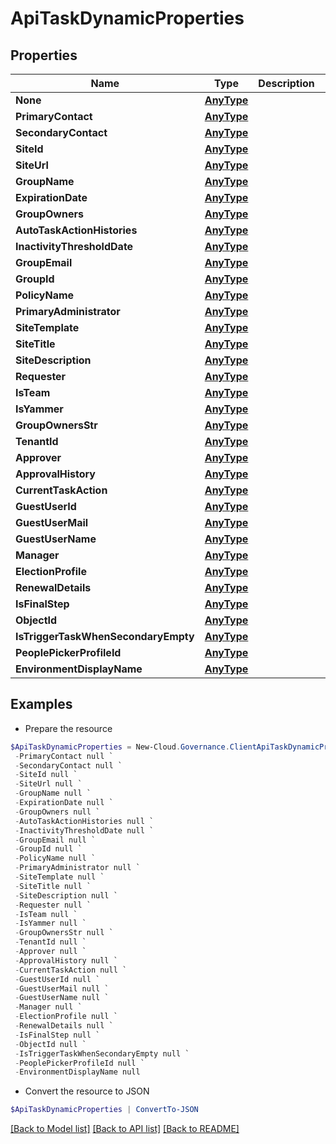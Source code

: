 # ApiTaskDynamicProperties
## Properties

Name | Type | Description | Notes
------------ | ------------- | ------------- | -------------
**None** | [**AnyType**](.md) |  | [optional] 
**PrimaryContact** | [**AnyType**](.md) |  | [optional] 
**SecondaryContact** | [**AnyType**](.md) |  | [optional] 
**SiteId** | [**AnyType**](.md) |  | [optional] 
**SiteUrl** | [**AnyType**](.md) |  | [optional] 
**GroupName** | [**AnyType**](.md) |  | [optional] 
**ExpirationDate** | [**AnyType**](.md) |  | [optional] 
**GroupOwners** | [**AnyType**](.md) |  | [optional] 
**AutoTaskActionHistories** | [**AnyType**](.md) |  | [optional] 
**InactivityThresholdDate** | [**AnyType**](.md) |  | [optional] 
**GroupEmail** | [**AnyType**](.md) |  | [optional] 
**GroupId** | [**AnyType**](.md) |  | [optional] 
**PolicyName** | [**AnyType**](.md) |  | [optional] 
**PrimaryAdministrator** | [**AnyType**](.md) |  | [optional] 
**SiteTemplate** | [**AnyType**](.md) |  | [optional] 
**SiteTitle** | [**AnyType**](.md) |  | [optional] 
**SiteDescription** | [**AnyType**](.md) |  | [optional] 
**Requester** | [**AnyType**](.md) |  | [optional] 
**IsTeam** | [**AnyType**](.md) |  | [optional] 
**IsYammer** | [**AnyType**](.md) |  | [optional] 
**GroupOwnersStr** | [**AnyType**](.md) |  | [optional] 
**TenantId** | [**AnyType**](.md) |  | [optional] 
**Approver** | [**AnyType**](.md) |  | [optional] 
**ApprovalHistory** | [**AnyType**](.md) |  | [optional] 
**CurrentTaskAction** | [**AnyType**](.md) |  | [optional] 
**GuestUserId** | [**AnyType**](.md) |  | [optional] 
**GuestUserMail** | [**AnyType**](.md) |  | [optional] 
**GuestUserName** | [**AnyType**](.md) |  | [optional] 
**Manager** | [**AnyType**](.md) |  | [optional] 
**ElectionProfile** | [**AnyType**](.md) |  | [optional] 
**RenewalDetails** | [**AnyType**](.md) |  | [optional] 
**IsFinalStep** | [**AnyType**](.md) |  | [optional] 
**ObjectId** | [**AnyType**](.md) |  | [optional] 
**IsTriggerTaskWhenSecondaryEmpty** | [**AnyType**](.md) |  | [optional] 
**PeoplePickerProfileId** | [**AnyType**](.md) |  | [optional] 
**EnvironmentDisplayName** | [**AnyType**](.md) |  | [optional] 

## Examples

- Prepare the resource
```powershell
$ApiTaskDynamicProperties = New-Cloud.Governance.ClientApiTaskDynamicProperties  -None null `
 -PrimaryContact null `
 -SecondaryContact null `
 -SiteId null `
 -SiteUrl null `
 -GroupName null `
 -ExpirationDate null `
 -GroupOwners null `
 -AutoTaskActionHistories null `
 -InactivityThresholdDate null `
 -GroupEmail null `
 -GroupId null `
 -PolicyName null `
 -PrimaryAdministrator null `
 -SiteTemplate null `
 -SiteTitle null `
 -SiteDescription null `
 -Requester null `
 -IsTeam null `
 -IsYammer null `
 -GroupOwnersStr null `
 -TenantId null `
 -Approver null `
 -ApprovalHistory null `
 -CurrentTaskAction null `
 -GuestUserId null `
 -GuestUserMail null `
 -GuestUserName null `
 -Manager null `
 -ElectionProfile null `
 -RenewalDetails null `
 -IsFinalStep null `
 -ObjectId null `
 -IsTriggerTaskWhenSecondaryEmpty null `
 -PeoplePickerProfileId null `
 -EnvironmentDisplayName null
```

- Convert the resource to JSON
```powershell
$ApiTaskDynamicProperties | ConvertTo-JSON
```

[[Back to Model list]](../README.md#documentation-for-models) [[Back to API list]](../README.md#documentation-for-api-endpoints) [[Back to README]](../README.md)

